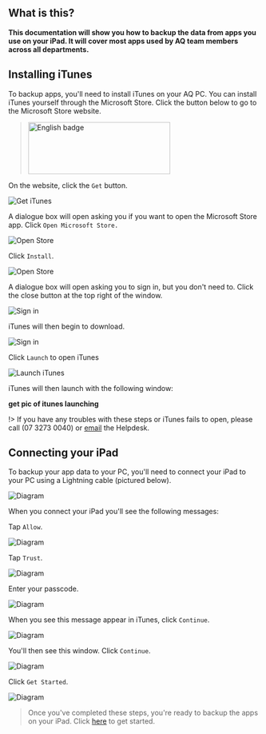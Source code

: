 ## What is this?

**This documentation will show you how to backup the data from apps you use on your iPad. It will cover most apps used by AQ team members across all departments.**

## Installing iTunes

To backup apps, you'll need to install iTunes on your AQ PC. You can install iTunes yourself through the Microsoft Store. Click the button below to go to the Microsoft Store website.

> <a href='//www.microsoft.com/store/apps/9pb2mz1zmb1s?cid=storebadge&ocid=badge' target="_blank"><img src='_media/installitunes.png' alt='English badge' style='width: 284px; height: 104px;'/></a>

On the website, click the `Get` button.

![Get iTunes](_media/itunessite.png 'Get iTunes')

A dialogue box will open asking you if you want to open the Microsoft Store app. Click `Open Microsoft Store.`

![Open Store](_media/openstore.png 'Get iTunes')

Click `Install`.

![Open Store](_media/msstoreinstall.png 'Get iTunes')

A dialogue box will open asking you to sign in, but you don't need to. Click the close button at the top right of the window.

![Sign in](_media/signin.png 'Get iTunes')

iTunes will then begin to download.

![Sign in](_media/itunesdownload.png 'Get iTunes')

Click `Launch` to open iTunes

![Launch iTunes](_media/launch.png 'Launch iTunes')

iTunes will then launch with the following window:

**get pic of itunes launching**

!> If you have any troubles with these steps or iTunes fails to open, please call (07 3273 0040) or [email](mailto:helpdesk@autismqld.com.au) the Helpdesk.

## Connecting your iPad

To backup your app data to your PC, you'll need to connect your iPad to your PC using a Lightning cable (pictured below).

 ![Diagram](_media/connect.png 'Connect Cable')

When you connect your iPad you'll see the following messages:

Tap `Allow`.

![Diagram](_media/allowphotos.png 'Allow')

Tap `Trust`.

![Diagram](_media/trust.png 'Connect Cable')

Enter your passcode.

![Diagram](_media/passcode.png 'Connect Cable')

When you see this message appear in iTunes, click `Continue`.

![Diagram](_media/itunesallow.png 'Connect Cable')

You'll then see this window. Click `Continue`.

![Diagram](_media/newitunes.png 'Connect Cable')

Click `Get Started`.

![Diagram](_media/itunescontinue.png 'Connect Cable')

>Once you've completed these steps, you're ready to backup the apps on your iPad. Click [here](backup) to get started.